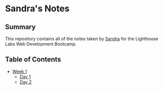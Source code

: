 # Sandra's Notes

## Summary
This repository contains all of the notes taken by [Sandra](https://github.com/sandratoh) for the Lighthouse Labs Web Development Bootcamp.

## Table of Contents
* [Week 1](/Week_1)
  * [Day 1](/Week_1/Day_1)
  * [Day 2](/Week_1/Day_2)
